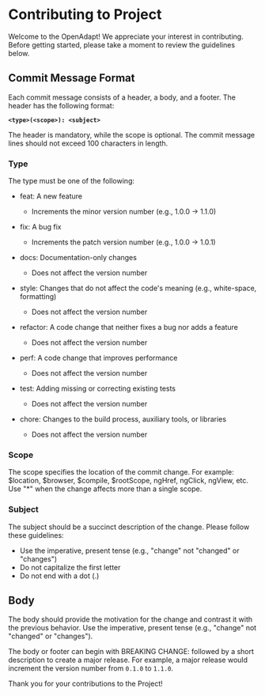 # Contributing to Project

Welcome to the OpenAdapt! We appreciate your interest in contributing. Before getting started, please take a moment to review the guidelines below.

## Commit Message Format

Each commit message consists of a header, a body, and a footer. The header has the following format:

**`<type>(<scope>): <subject>`**

The header is mandatory, while the scope is optional. The commit message lines should not exceed 100 characters in length.

### Type

The type must be one of the following:

- feat: A new feature
  - Increments the minor version number (e.g., 1.0.0 -> 1.1.0)

- fix: A bug fix
  - Increments the patch version number (e.g., 1.0.0 -> 1.0.1)

- docs: Documentation-only changes
  - Does not affect the version number

- style: Changes that do not affect the code's meaning (e.g., white-space, formatting)
  - Does not affect the version number

- refactor: A code change that neither fixes a bug nor adds a feature
  - Does not affect the version number

- perf: A code change that improves performance
  - Does not affect the version number

- test: Adding missing or correcting existing tests
  - Does not affect the version number

- chore: Changes to the build process, auxiliary tools, or libraries
  - Does not affect the version number

### Scope

The scope specifies the location of the commit change. For example: $location, $browser, $compile, $rootScope, ngHref, ngClick, ngView, etc. Use "*" when the change affects more than a single scope.

### Subject

The subject should be a succinct description of the change. Please follow these guidelines:
- Use the imperative, present tense (e.g., "change" not "changed" or "changes")
- Do not capitalize the first letter
- Do not end with a dot (.)

## Body

The body should provide the motivation for the change and contrast it with the previous behavior. Use the imperative, present tense (e.g., "change" not "changed" or "changes").

The body or footer can begin with BREAKING CHANGE: followed by a short description to create a major release. For example, a major release would increment the version number from `0.1.0` to `1.1.0`.

Thank you for your contributions to the Project!
